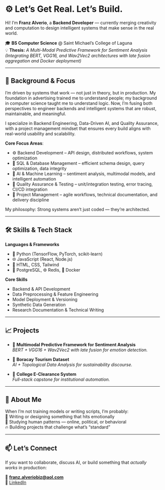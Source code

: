 # ⚙️ Let’s Get Real. Let’s Build.

Hi! I’m **Franz Alverio**, a **Backend Developer** — currently merging creativity and computation to design intelligent systems that make sense in the real world.

🎓 **BS Computer Science** @ Saint Michael’s College of Laguna  
💡 **Thesis:** *A Multi-Modal Predictive Framework for Sentiment Analysis*  
*(Integrating BERT, VGG16, and Wav2Vec2 architectures with late fusion aggregation and Docker deployment)*  

---

## 🧠 Background & Focus

I’m driven by systems that work — not just in theory, but in production.
My foundation in advertising trained me to understand people; my background in computer science taught me to understand logic.
Now, I’m fusing both perspectives to engineer backends and intelligent systems that are robust, maintainable, and meaningful.

I specialize in Backend Engineering, Data-Driven AI, and Quality Assurance, with a project management mindset that ensures every build aligns with real-world usability and scalability.

**Core Focus Areas**:
- ⚙️ Backend Development – API design, distributed workflows, system optimization
- 🧮 SQL & Database Management – efficient schema design, query optimization, data integrity
- 🤖 AI & Machine Learning – sentiment analysis, multimodal models, and intelligent automation
- 🧪 Quality Assurance & Testing – unit/integration testing, error tracing, CI/CD integration
- 🧭 Project Management – agile workflows, technical documentation, and delivery discipline

My philosophy: Strong systems aren’t just coded — they’re architected.

---

## 🛠 Skills & Tech Stack

**Languages & Frameworks**
- 🐍 Python (TensorFlow, PyTorch, scikit-learn)  
- 🌐 JavaScript (React, Node.js)  
- 💅 HTML, CSS, Tailwind  
- 🐘 PostgreSQL, ⚙️ Redis, 🐳 Docker  

**Core Skills**
- Backend & API Development  
- Data Preprocessing & Feature Engineering  
- Model Deployment & Versioning  
- Synthetic Data Generation  
- Research Documentation & Technical Writing  

---

## 📈 Projects

- 🧠 **Multimodal Predictive Framework for Sentiment Analysis**  
  *BERT + VGG16 + Wav2Vec2 with late fusion for emotion detection.*

- 🌴 **Boracay Tourism Dataset**  
  *AI + Topological Data Analysis for sustainability discourse.*

- 🏫 **College E-Clearance System**  
  *Full-stack capstone for institutional automation.*

---

## 💬 About Me

When I’m not training models or writing scripts, I’m probably:  
📸 Writing or designing something that hits emotionally  
🧭 Studying human patterns — online, political, or behavioral  
🔥 Building projects that challenge what’s “standard”  

---
## 📫 Let’s Connect

If you want to collaborate, discuss AI, or build something that *actually works* in production:  

📧 **franz.alveriobiz@aol.com**  
🔗 [LinkedIn](www.linkedin.com/in/franz-tovie-alverio-60b548249) 

